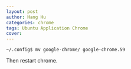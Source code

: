 ```yaml
---
layout: post
author: Hang Hu
categories: chrome
tags: Ubuntu Application Chrome 
cover: 
---
```


```
~/.config$ mv google-chrome/ google-chrome.59
```


Then restart chrome.
